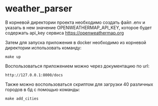 # weather_parser

В корневой директории проекта необходимо создать файл .env и указать в нем значение OPENWEATHERMAP_API_KEY, которое будет содержать api_key сервиса https://openweathermap.org

Затем для запуска приложения в docker необходимо из корневой директории использовать команду:

    make up

Воспользоваться приложением можно через документацию по url:

    http://127.0.0.1:8000/docs

Также можно воспользоваться скриптом для загрузки 40 различных городов в бд с помощью команды:

    make add_cities
